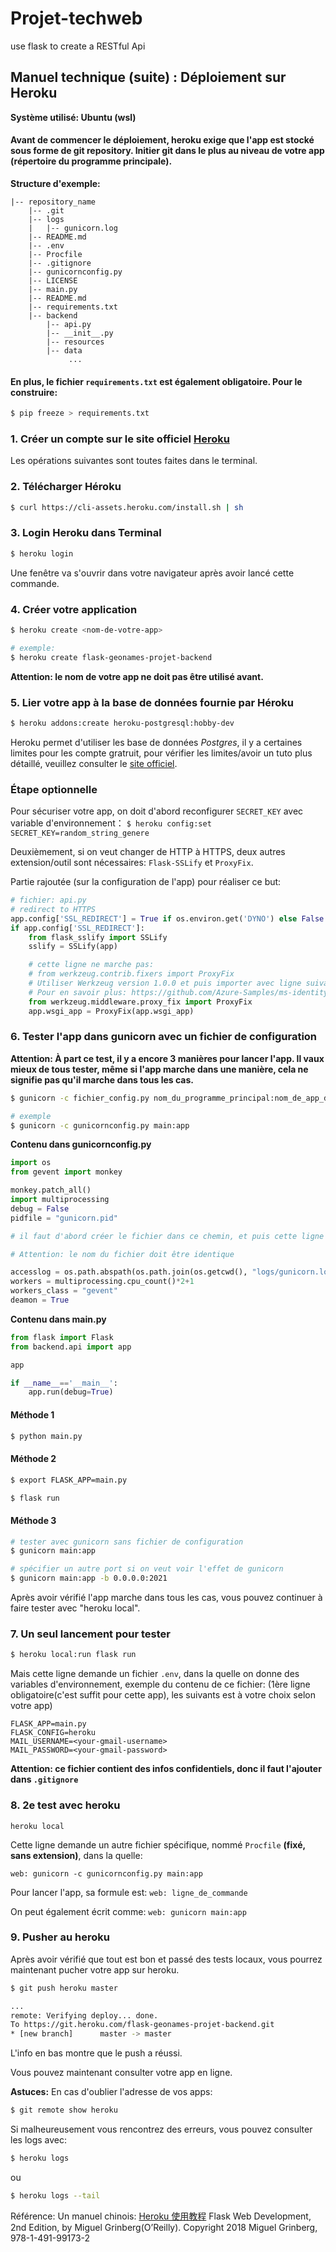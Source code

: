 # Projet-techweb
use flask to create a RESTful Api

## Manuel technique (suite) : Déploiement sur Heroku


**Système utilisé: Ubuntu (wsl)**

#### Avant de commencer le déploiement, heroku exige que l'app est stocké sous forme de git repository. Initier git dans le plus au niveau de votre app (répertoire du programme principale). 

**Structure d'exemple:**

```
|-- repository_name
    |-- .git
    |-- logs
    |   |-- gunicorn.log
    |-- README.md
    |-- .env
    |-- Procfile
    |-- .gitignore
    |-- gunicornconfig.py
    |-- LICENSE
    |-- main.py
    |-- README.md
    |-- requirements.txt
    |-- backend
        |-- api.py
        |-- __init__.py
        |-- resources
        |-- data
             ...

```

#### En plus, le fichier `requirements.txt` est également obligatoire. Pour le construire:
```bash
$ pip freeze > requirements.txt
```

### 1. Créer un compte sur le site officiel [Heroku](https://signup.heroku.com/login)

Les opérations suivantes sont toutes faites dans le terminal.

### 2. Télécharger Héroku

```bash
$ curl https://cli-assets.heroku.com/install.sh | sh
```

### 3. Login Heroku dans Terminal

```bash
$ heroku login
```
Une fenêtre va s'ouvrir dans votre navigateur après avoir lancé cette commande.

### 4. Créer votre application

```bash
$ heroku create <nom-de-votre-app>

# exemple:
$ heroku create flask-geonames-projet-backend
```

**Attention: le nom de votre app ne doit pas être utilisé avant.**

### 5. Lier votre app à la base de données fournie par Héroku

```bash
$ heroku addons:create heroku-postgresql:hobby-dev
```

Heroku permet d'utiliser les base de données *Postgres*, il y a certaines limites pour les compte gratruit, pour vérifier les limites/avoir un tuto plus détaillé, veuillez consulter le [site officiel](https://devcenter.heroku.com/articles/heroku-postgresql).

### Étape optionnelle
Pour sécuriser votre app, on doit d'abord reconfigurer `SECRET_KEY` avec variable d'environnement：
`$ heroku config:set SECRET_KEY=random_string_genere`

Deuxièmement, si on veut changer de HTTP à HTTPS, deux autres extension/outil sont nécessaires: `Flask-SSLify` et `ProxyFix`.

Partie rajoutée (sur la configuration de l'app) pour réaliser ce but:

```python
# fichier: api.py
# redirect to HTTPS
app.config['SSL_REDIRECT'] = True if os.environ.get('DYNO') else False
if app.config['SSL_REDIRECT']:
    from flask_sslify import SSLify
    sslify = SSLify(app)

    # cette ligne ne marche pas:
    # from werkzeug.contrib.fixers import ProxyFix
    # Utiliser Werkzeug version 1.0.0 et puis importer avec ligne suivante
    # Pour en savoir plus: https://github.com/Azure-Samples/ms-identity-python-webapp/issues/16
    from werkzeug.middleware.proxy_fix import ProxyFix
    app.wsgi_app = ProxyFix(app.wsgi_app)
```


### 6. Tester l'app dans gunicorn avec un fichier de configuration

**Attention: À part ce test, il y a encore 3 manières pour lancer l'app. Il vaux mieux de tous tester, même si l'app marche dans une manière, cela ne signifie pas qu'il marche dans tous les cas.**

```bash
$ gunicorn -c fichier_config.py nom_du_programme_principal:nom_de_app_dans_fichier

# exemple
$ gunicorn -c gunicornconfig.py main:app

```
**Contenu dans gunicornconfig.py**

```python
import os
from gevent import monkey

monkey.patch_all()
import multiprocessing
debug = False
pidfile = "gunicorn.pid"

# il faut d'abord créer le fichier dans ce chemin, et puis cette ligne permet de stocker les infos de connection dans "gunicorn.log"

# Attention: le nom du fichier doit être identique

accesslog = os.path.abspath(os.path.join(os.getcwd(), "logs/gunicorn.log"))
workers = multiprocessing.cpu_count()*2+1
workers_class = "gevent"
deamon = True
```

**Contenu dans main.py**

```python
from flask import Flask
from backend.api import app

app

if __name__=='__main__':
    app.run(debug=True)
```

#### Méthode 1

```bash
$ python main.py
```

#### Méthode 2

```bash
$ export FLASK_APP=main.py

$ flask run
```

#### Méthode 3

```bash
# tester avec gunicorn sans fichier de configuration
$ gunicorn main:app

# spécifier un autre port si on veut voir l'effet de gunicorn
$ gunicorn main:app -b 0.0.0.0:2021
```

Après avoir vérifié l'app marche dans tous les cas, vous pouvez continuer à faire tester avec "heroku local".

### 7. Un seul lancement pour tester

```bash
$ heroku local:run flask run
```

Mais cette ligne demande un fichier `.env`, dans la quelle on donne des variables d'environnement, exemple du contenu de ce fichier: (1ère ligne obligatoire(c'est suffit pour cette app), les suivants est à votre choix selon votre app)

```
FLASK_APP=main.py
FLASK_CONFIG=heroku
MAIL_USERNAME=<your-gmail-username>
MAIL_PASSWORD=<your-gmail-password>
```
**Attention: ce fichier contient des infos confidentiels, donc il faut l'ajouter dans `.gitignore`**

### 8. 2e test avec heroku

```
heroku local
```

Cette ligne demande un autre fichier spécifique, nommé `Procfile` **(fixé, sans extension)**, dans la quelle:

```
web: gunicorn -c gunicornconfig.py main:app 
```

Pour lancer l'app, sa formule est:
`web: ligne_de_commande`

On peut également écrit comme:
`web: gunicorn main:app`


### 9. Pusher au heroku

Après avoir vérifié que tout est bon et passé des tests locaux, vous pourrez maintenant pucher votre app sur heroku.

```bash
$ git push heroku master

...
remote: Verifying deploy... done.
To https://git.heroku.com/flask-geonames-projet-backend.git
* [new branch]      master -> master
```

L'info en bas montre que le push a réussi.

Vous pouvez maintenant consulter votre app en ligne.

**Astuces:**
En cas d'oublier l'adresse de vos apps:
```bash
$ git remote show heroku
```

Si malheureusement vous rencontrez des erreurs, vous pouvez consulter les logs avec:
```bash
$ heroku logs
``` 
ou 
```bash
$ heroku logs --tail
```

Référence:
Un manuel chinois: [Heroku 使用教程](https://www.jianshu.com/p/7bc34e56fa39)
Flask Web Development, 2nd Edition, by Miguel Grinberg(O’Reilly). Copyright 2018 Miguel Grinberg, 978-1-491-99173-2